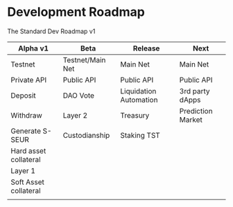 # Development Roadmap

The Standard Dev Roadmap v1

| Alpha v1              | Beta             | Release                | Next              |
| --------------------- | ---------------- | ---------------------- | ----------------- |
| Testnet               | Testnet/Main Net | Main Net               | Main Net          |
| Private API           | Public API       | Public API             | Public API        |
| Deposit               | DAO Vote         | Liquidation Automation | 3rd party dApps   |
| Withdraw              | Layer 2          | Treasury               | Prediction Market |
| Generate S-SEUR       | Custodianship    | Staking TST            |                   |
| Hard asset collateral |                  |                        |                   |
| Layer 1               |                  |                        |                   |
| Soft Asset collateral |                  |                        |                   |
|                       |                  |                        |                   |
